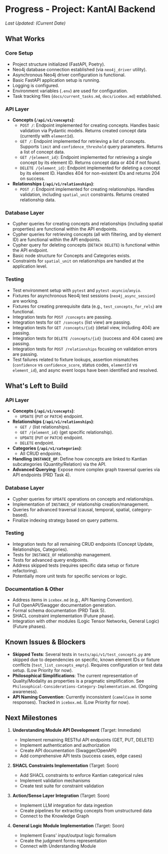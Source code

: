 # Progress - Project: KantAI Backend

*Last Updated: (Current Date)*

## What Works

### Core Setup
- Project structure initialized (FastAPI, Poetry).
- Neo4j database connection established (via `neo4j_driver` utility).
- Asynchronous Neo4j driver configuration is functional.
- Basic FastAPI application setup is running.
- Logging is configured.
- Environment variables (`.env`) are used for configuration.
- Task tracking files (`docs/current_tasks.md`, `docs/icebox.md`) established.

### API Layer
- **Concepts (`/api/v1/concepts`)**:
  - `POST /`: Endpoint implemented for creating concepts. Handles basic validation via Pydantic models. Returns created concept data (currently with `elementId`).
  - `GET /`: Endpoint implemented for retrieving a list of concepts. Supports `limit` and `confidence_threshold` query parameters. Returns a list of concept data.
  - `GET /{element_id}`: Endpoint implemented for retrieving a single concept by its element ID. Returns concept data or 404 if not found.
  - `DELETE /{element_id}`: Endpoint implemented for deleting a concept by its element ID. Handles 404 for non-existent IDs and returns 204 on success.
- **Relationships (`/api/v1/relationships`)**:
  - `POST /`: Endpoint implemented for creating relationships. Handles validation, including `spatial_unit` constraints. Returns created relationship data.

### Database Layer
- Cypher queries for creating concepts and relationships (including spatial properties) are functional within the API endpoints.
- Cypher queries for retrieving concepts (all with filtering, and by element ID) are functional within the API endpoints.
- Cypher query for deleting concepts (`DETACH DELETE`) is functional within the API endpoint.
- Basic node structure for Concepts and Categories exists.
- Constraints for `spatial_unit` on relationships are handled at the application level.

### Testing
- Test environment setup with `pytest` and `pytest-asyncio`/`anyio`.
- Fixtures for asynchronous Neo4j test sessions (`neo4j_async_session`) are working.
- Fixtures for creating prerequisite data (e.g., `test_concepts_for_rels`) are functional.
- Integration tests for `POST /concepts` are passing.
- Integration tests for `GET /concepts` (list view) are passing.
- Integration tests for `GET /concepts/{id}` (detail view, including 404) are passing.
- Integration tests for `DELETE /concepts/{id}` (success and 404 cases) are passing.
- Integration tests for `POST /relationships` focusing on validation errors are passing.
- Test failures related to fixture lookups, assertion mismatches (`confidence` vs `confidence_score`, status codes, `elementId` vs `element_id`), and async event loops have been identified and resolved.

## What's Left to Build

### API Layer
- **Concepts (`/api/v1/concepts`)**:
  - `UPDATE` (`PUT` or `PATCH`) endpoint.
- **Relationships (`/api/v1/relationships`)**:
  - `GET /` (list relationships).
  - `GET /{element_id}` (get specific relationship).
  - `UPDATE` (`PUT` or `PATCH`) endpoint.
  - `DELETE` endpoint.
- **Categories (`/api/v1/categories`)**:
  - All CRUD endpoints.
- **Handling `INSTANCE_OF`**: Define how concepts are linked to Kantian subcategories (Quantity/Relation) via the API.
- **Advanced Querying**: Expose more complex graph traversal queries via API endpoints (PRD Task 4).

### Database Layer
- Cypher queries for `UPDATE` operations on concepts and relationships.
- Implementation of `INSTANCE_OF` relationship creation/management.
- Queries for advanced traversal (causal, temporal, spatial, category-based).
- Finalize indexing strategy based on query patterns.

### Testing
- Integration tests for all remaining CRUD endpoints (Concept Update, Relationships, Categories).
- Tests for `INSTANCE_OF` relationship management.
- Tests for advanced query endpoints.
- Address skipped tests (requires specific data setup or fixture refactoring).
- Potentially more unit tests for specific services or logic.

### Documentation & Other
- Address items in `icebox.md` (e.g., API Naming Convention).
- Full OpenAPI/Swagger documentation generation.
- Formal schema documentation (PRD Task 5).
- SHACL constraint implementation (Future phase).
- Integration with other modules (Logic Tensor Networks, General Logic) (Future phases).

## Known Issues & Blockers

- **Skipped Tests**: Several tests in `tests/api/v1/test_concepts.py` are skipped due to dependencies on specific, known element IDs or fixture conflicts (`test_list_concepts_empty`). Requires configuration or test data setup. (Low Priority for now).
- **Philosophical Simplifications**: The current representation of Quality/Modality as properties is a pragmatic simplification. See `Philosophical-Considerations-Category-Implementation.md`. (Ongoing awareness).
- **API Naming Convention**: Currently inconsistent (`camelCase` in some responses). Tracked in `icebox.md`. (Low Priority for now).

## Next Milestones

1. **Understanding Module API Development** (Target: Immediate)
   - Implement remaining RESTful API endpoints (GET, PUT, DELETE)
   - Implement authentication and authorization
   - Create API documentation (Swagger/OpenAPI)
   - Add comprehensive API tests (success cases, edge cases)

2. **SHACL Constraints Implementation** (Target: Soon)
   - Add SHACL constraints to enforce Kantian categorical rules
   - Implement validation mechanisms
   - Create test suite for constraint validation

3. **Action/Sense Layer Integration** (Target: Soon)
   - Implement LLM integration for data ingestion
   - Create pipelines for extracting concepts from unstructured data
   - Connect to the Knowledge Graph

4. **General Logic Module Implementation** (Target: Soon)
   - Implement Evans' input/output logic formalism
   - Create the judgment forms representation
   - Connect with Understanding Module 